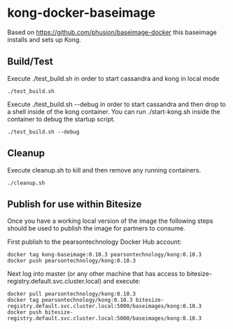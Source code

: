 # kong-docker-baseimage

Based on https://github.com/phusion/baseimage-docker this baseimage installs
and sets up Kong.

## Build/Test

Execute ./test_build.sh in order to start cassandra and kong in local mode

```
./test_build.sh
```

Execute ./test_build.sh --debug in order to start cassandra and then drop to a
shell inside of the kong container.  You can run ./start-kong.sh inside the
container to debug the startup script.

```
./test_build.sh --debug
```

## Cleanup

Execute cleanup.sh to kill and then remove any running containers.

```
./cleanup.sh
```

## Publish for use within Bitesize

Once you have a working local version of the image the following steps should be
used to publish the image for partners to consume.

First publish to the pearsontechnology Docker Hub account:

```
docker tag kong-baseimage:0.10.3 pearsontechnology/kong:0.10.3
docker push pearsontechnology/kong:0.10.3
```

Next log into master (or any other machine that has access to
bitesize-registry.default.svc.cluster.local) and execute:

```
docker pull pearsontechnology/kong:0.10.3
docker tag pearsontechnology/kong:0.10.3 bitesize-registry.default.svc.cluster.local:5000/baseimages/kong:0.10.3
docker push bitesize-registry.default.svc.cluster.local:5000/baseimages/kong:0.10.3
```
